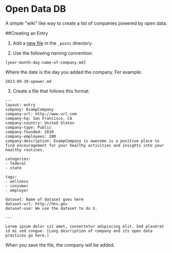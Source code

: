 Open Data DB
=========
A simple "wiki" like way to create a list of companies powered by open data.

##Creating an Entry

1. Add a [new file](https://github.com/opendatadb/opendatadb.github.io/new/master/_posts) in the ```_posts``` directory. 

2. Use the following naming convention:

```
[year-month-day-name-of-company.md]
```

Where the date is the day you added the company. For example:

```
2013-09-30-opower.md
```

3. Create a file that follows this format:

```
---
layout: entry
company: ExampCompany
company-url: http://www.url.com
company-hq: San Francisco, CA
company-country: United States
company-type: Public
company-founded: 2010
company-employees: 200
company-description: ExampCompany is awesome is a positive place to find encouragement for your healthy activities and insights into your healthy routines.

categories:
- federal 
- state

tags:
- wellness
- consumer
- employer

dataset: Name of dataset goes here
dataset-url: http://hhs.gov
dataset-use: We use the dataset to do X.

---

Lorem ipsum dolor sit amet, consectetur adipiscing elit. Sed placerat id mi sed congue. [Long description of company and its open data practices go here.]

```

When you save the file, the company will be added.

